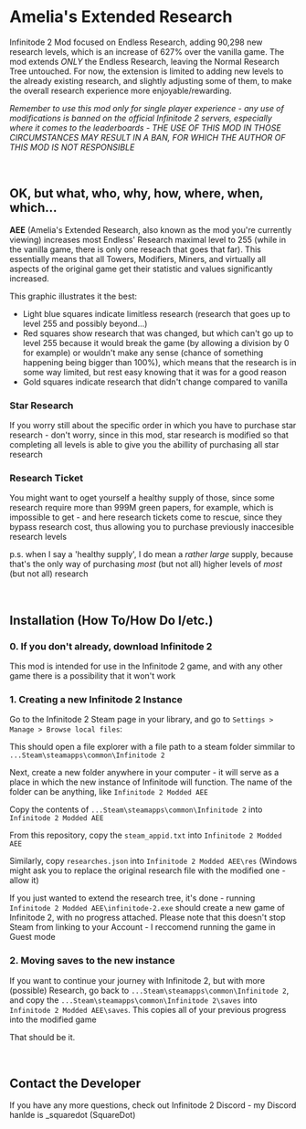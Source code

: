 # Amelia's Extended Research
Infinitode 2 Mod focused on Endless Research, adding 90,298 new research levels, which is an increase of 627% over the vanilla game.
The mod extends _ONLY_ the Endless Research, leaving the Normal Research Tree untouched. For now, the extension is limited to adding new levels to the already existing research, and slightly adjusting some of them, to make the overall research experience more enjoyable/rewarding.

_Remember to use this mod only for single player experience - any use of modifications is banned on the official Infinitode 2 servers, especially where it comes to the leaderboards - THE USE OF THIS MOD IN THOSE CIRCUMSTANCES MAY RESULT IN A BAN, FOR WHICH THE AUTHOR OF THIS MOD IS NOT RESPONSIBLE_

&nbsp;
&nbsp;
&nbsp;

## OK, but what, who, why, how, where, when, which...
__AEE__ (Amelia's Extended Research, also known as the mod you're currently viewing) increases most Endless' Research maximal level to 255 (while in the vanilla game, there is only one reseach that goes that far). This essentially means that all Towers, Modifiers, Miners, and virtually all aspects of the original game get their statistic and values significantly increased.

This graphic illustrates it the best:
<!-- insert image here -->
- Light blue squares indicate limitless research (research that goes up to level 255 and possibly beyond...)
- Red squares show research that was changed, but which can't go up to level 255 because it would break the game (by allowing a division by 0 for example) or wouldn't make any sense (chance of something happening being bigger than 100%), which means that the research is in some way limited, but rest easy knowing that it was for a good reason
- Gold squares indicate research that didn't change compared to vanilla

### Star Research
If you worry still about the specific order in which you have to purchase star research - don't worry, since in this mod, star research is modified so that completing all levels is able to give you the abillity of purchasing all star research

### Research Ticket
You might want to oget yourself a healthy supply of those, since some research require more than 999M green papers, for example, which is impossible to get - and here research tickets come to rescue, since they bypass research cost, thus allowing you to purchase previously inaccesible research levels

p.s. when I say a 'healthy supply', I do mean a _rather large_ supply, because that's the only way of purchasing _most_ (but not all) higher levels of _most_ (but not all) research

&nbsp;
&nbsp;
&nbsp;

## Installation (How To/How Do I/etc.)
### 0. If you don't already, download Infinitode 2
This mod is intended for use in the Infinitode 2 game, and with any other game there is a possibility that it won't work

### 1. Creating a new Infinitode 2 Instance
Go to the Infinitode 2 Steam page in your library, and go to `Settings > Manage > Browse local files`:

This should open a file explorer with a file path to a steam folder simmilar to `...Steam\steamapps\common\Infinitode 2`

Next, create a new folder anywhere in your computer - it will serve as a place in which the new instance of Infinitode will function. The name of the folder can be anything, like `Infinitode 2 Modded AEE`

Copy the contents of `...Steam\steamapps\common\Infinitode 2` into `Infinitode 2 Modded AEE`

From this repository, copy the `steam_appid.txt` into `Infinitode 2 Modded AEE`

Similarly, copy `researches.json` into `Infinitode 2 Modded AEE\res` (Windows might ask you to replace the original research file with the modified one - allow it)

If you just wanted to extend the research tree, it's done - running `Infinitode 2 Modded AEE\infinitode-2.exe` should create a new game of Infinitode 2, with no progress attached. Please note that this doesn't stop Steam from linking to your Account - I reccomend running the game in Guest mode

### 2. Moving saves to the new instance
If you want to continue your journey with Infinitode 2, but with more (possible) Research, go back to `...Steam\steamapps\common\Infinitode 2`, and copy the `...Steam\steamapps\common\Infinitode 2\saves` into `Infinitode 2 Modded AEE\saves`. This copies all of your previous progress into the modified game

That should be it.

&nbsp;
&nbsp;
&nbsp;

## Contact the Developer
If you have any more questions, check out Infinitode 2 Discord - my Discord hanlde is _squaredot (SquareDot)



